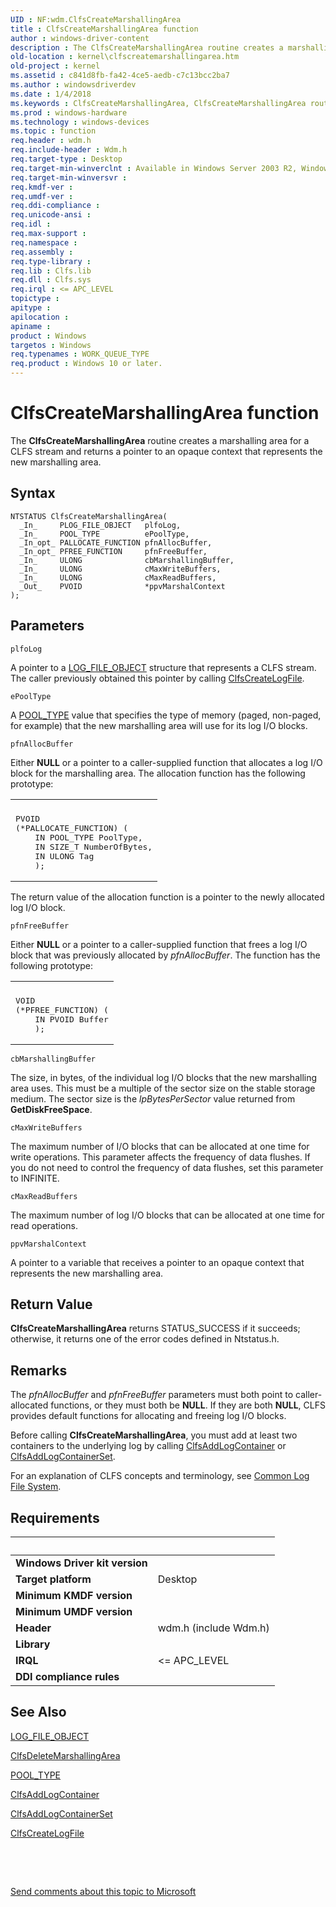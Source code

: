 ```yaml
---
UID : NF:wdm.ClfsCreateMarshallingArea
title : ClfsCreateMarshallingArea function
author : windows-driver-content
description : The ClfsCreateMarshallingArea routine creates a marshalling area for a CLFS stream and returns a pointer to an opaque context that represents the new marshalling area.
old-location : kernel\clfscreatemarshallingarea.htm
old-project : kernel
ms.assetid : c841d8fb-fa42-4ce5-aedb-c7c13bcc2ba7
ms.author : windowsdriverdev
ms.date : 1/4/2018
ms.keywords : ClfsCreateMarshallingArea, ClfsCreateMarshallingArea routine [Kernel-Mode Driver Architecture], Clfs_7b5e3208-8dfb-4fbf-b2a9-77ecc5765df6.xml, kernel.clfscreatemarshallingarea, wdm/ClfsCreateMarshallingArea
ms.prod : windows-hardware
ms.technology : windows-devices
ms.topic : function
req.header : wdm.h
req.include-header : Wdm.h
req.target-type : Desktop
req.target-min-winverclnt : Available in Windows Server 2003 R2, Windows Vista, and later versions of Windows.
req.target-min-winversvr : 
req.kmdf-ver : 
req.umdf-ver : 
req.ddi-compliance : 
req.unicode-ansi : 
req.idl : 
req.max-support : 
req.namespace : 
req.assembly : 
req.type-library : 
req.lib : Clfs.lib
req.dll : Clfs.sys
req.irql : <= APC_LEVEL
topictype : 
apitype : 
apilocation : 
apiname : 
product : Windows
targetos : Windows
req.typenames : WORK_QUEUE_TYPE
req.product : Windows 10 or later.
---
```



# ClfsCreateMarshallingArea function
The <b>ClfsCreateMarshallingArea</b> routine creates a marshalling area for a CLFS stream and returns a pointer to an opaque context that represents the new marshalling area.

## Syntax

````
NTSTATUS ClfsCreateMarshallingArea(
  _In_     PLOG_FILE_OBJECT   plfoLog,
  _In_     POOL_TYPE          ePoolType,
  _In_opt_ PALLOCATE_FUNCTION pfnAllocBuffer,
  _In_opt_ PFREE_FUNCTION     pfnFreeBuffer,
  _In_     ULONG              cbMarshallingBuffer,
  _In_     ULONG              cMaxWriteBuffers,
  _In_     ULONG              cMaxReadBuffers,
  _Out_    PVOID              *ppvMarshalContext
);
````

## Parameters

`plfoLog`

A pointer to a <a href="..\wdm\ns-wdm-_file_object.md">LOG_FILE_OBJECT</a> structure that represents a CLFS stream. The caller previously obtained this pointer by calling <a href="..\wdm\nf-wdm-clfscreatelogfile.md">ClfsCreateLogFile</a>.

`ePoolType`

A <a href="..\wdm\ne-wdm-_pool_type.md">POOL_TYPE</a> value that specifies the type of memory (paged, non-paged, for example) that the new marshalling area will use for its log I/O blocks.

`pfnAllocBuffer`

Either <b>NULL</b> or a pointer to a caller-supplied function that allocates a log I/O block for the marshalling area. The allocation function has the following prototype:
<div class="code"><span codelanguage=""><table>
<tr>
<th></th>
</tr>
<tr>
<td>
<pre>PVOID
(*PALLOCATE_FUNCTION) (
    IN POOL_TYPE PoolType,
    IN SIZE_T NumberOfBytes,
    IN ULONG Tag
    );</pre>
</td>
</tr>
</table></span></div>The return value of the allocation function is a pointer to the newly allocated log I/O block.

`pfnFreeBuffer`

Either <b>NULL</b> or a pointer to a caller-supplied function that frees a log I/O block that was previously allocated by <i>pfnAllocBuffer</i>. The function has the following prototype:
<div class="code"><span codelanguage=""><table>
<tr>
<th></th>
</tr>
<tr>
<td>
<pre>VOID
(*PFREE_FUNCTION) (
    IN PVOID Buffer
    );</pre>
</td>
</tr>
</table></span></div>

`cbMarshallingBuffer`

The size, in bytes, of the individual log I/O blocks that the new marshalling area uses. This must be a multiple of the sector size on the stable storage medium. The sector size is the <i>lpBytesPerSector</i> value returned from <b>GetDiskFreeSpace</b>.

`cMaxWriteBuffers`

The maximum number of I/O blocks that can be allocated at one time for write operations. This parameter affects the frequency of data flushes. If you do not need to control the frequency of data flushes, set this parameter to INFINITE.

`cMaxReadBuffers`

The maximum number of log I/O blocks that can be allocated at one time for read operations.

`ppvMarshalContext`

A pointer to a variable that receives a pointer to an opaque context that represents the new marshalling area.


## Return Value

<b>ClfsCreateMarshallingArea</b> returns STATUS_SUCCESS if it succeeds; otherwise, it returns one of the error codes defined in Ntstatus.h.

## Remarks

The <i>pfnAllocBuffer</i> and <i>pfnFreeBuffer</i> parameters must both point to caller-allocated functions, or they must both be <b>NULL</b>. If they are both <b>NULL</b>, CLFS provides default functions for allocating and freeing log I/O blocks.

Before calling <b>ClfsCreateMarshallingArea</b>, you must add at least two containers to the underlying log by calling <a href="..\wdm\nf-wdm-clfsaddlogcontainer.md">ClfsAddLogContainer</a> or <a href="..\wdm\nf-wdm-clfsaddlogcontainerset.md">ClfsAddLogContainerSet</a>.

For an explanation of CLFS concepts and terminology, see <a href="https://msdn.microsoft.com/a9685648-b08c-48ca-b020-e683068f2ea2">Common Log File System</a>.

## Requirements
| &nbsp; | &nbsp; |
| ---- |:---- |
| **Windows Driver kit version** |  |
| **Target platform** | Desktop |
| **Minimum KMDF version** |  |
| **Minimum UMDF version** |  |
| **Header** | wdm.h (include Wdm.h) |
| **Library** |  |
| **IRQL** | <= APC_LEVEL |
| **DDI compliance rules** |  |

## See Also

<a href="..\wdm\ns-wdm-_file_object.md">LOG_FILE_OBJECT</a>

<a href="..\wdm\nf-wdm-clfsdeletemarshallingarea.md">ClfsDeleteMarshallingArea</a>

<a href="..\wdm\ne-wdm-_pool_type.md">POOL_TYPE</a>

<a href="..\wdm\nf-wdm-clfsaddlogcontainer.md">ClfsAddLogContainer</a>

<a href="..\wdm\nf-wdm-clfsaddlogcontainerset.md">ClfsAddLogContainerSet</a>

<a href="..\wdm\nf-wdm-clfscreatelogfile.md">ClfsCreateLogFile</a>

 

 

<a href="mailto:wsddocfb@microsoft.com?subject=Documentation%20feedback [kernel\kernel]:%20ClfsCreateMarshallingArea routine%20 RELEASE:%20(1/4/2018)&amp;body=%0A%0APRIVACY STATEMENT%0A%0AWe use your feedback to improve the documentation. We don't use your email address for any other purpose, and we'll remove your email address from our system after the issue that you're reporting is fixed. While we're working to fix this issue, we might send you an email message to ask for more info. Later, we might also send you an email message to let you know that we've addressed your feedback.%0A%0AFor more info about Microsoft's privacy policy, see http://privacy.microsoft.com/en-us/default.aspx." title="Send comments about this topic to Microsoft">Send comments about this topic to Microsoft</a>